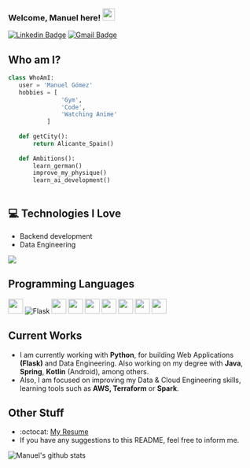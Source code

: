 
### Welcome, Manuel here! <img src="https://media.giphy.com/media/hvRJCLFzcasrR4ia7z/giphy.gif" width="25px">

[![Linkedin Badge](https://img.shields.io/badge/-manuelgomcan-blue?style=flat-square&logo=Linkedin&logoColor=white&link=https://www.linkedin.com/in/manuelgomcan)](https://www.linkedin.com/in/manuelgomcan) [![Gmail Badge](https://img.shields.io/badge/-manuelgomezcandelas@gmail.com-c14438?style=flat-square&logo=Gmail&logoColor=white&link=mailto:manuelgomezcandelas@gmail.com)](mailto:manuelgomezcandelas@gmail.com)

 ## Who am I?
 ```python
 class WhoAmI:
	user = 'Manuel Gómez'
	hobbies = [
				'Gym',
				'Code',
				'Watching Anime'
			]
	
	def getCity():
		return Alicante_Spain()
	
	def Ambitions():
		learn_german()
		improve_my_physique()
		learn_ai_development()
	
 ```

## :computer: Technologies I Love
* Backend development
* Data Engineering

<img src = "https://github-readme-stats.vercel.app/api/top-langs/?username=manuelgomcan&layout=compact">

## Programming Languages
<img src = 'https://github.com/MarikIshtar007/MarikIshtar007/blob/master/images/python2.png' height='30'/> ![Flask](https://img.shields.io/badge/flask-%23000.svg?style=for-the-badge&logo=flask&logoColor=white)
 <img src = 'https://github.com/MarikIshtar007/MarikIshtar007/blob/master/images/java.svg' width='30'/> <img src = 'https://github.com/MarikIshtar007/MarikIshtar007/blob/master/images/kotlin.svg' width='30'/> <img src = 'https://github.com/MarikIshtar007/MarikIshtar007/blob/master/images/html.svg' width='30'/> <img src = 'https://github.com/MarikIshtar007/MarikIshtar007/blob/master/images/css.svg' width='30'/> <img src = 'https://github.com/MarikIshtar007/MarikIshtar007/blob/master/images/js.svg' width='30'/> <img src = 'https://github.com/MarikIshtar007/MarikIshtar007/blob/master/images/sql.svg' width='30'/> <img src = 'https://github.com/MarikIshtar007/MarikIshtar007/blob/master/images/git.svg' width='30'/>
 
## Current Works
 * I am currently working with **Python**, for building Web Applications **(Flask)** and Data Engineering. Also working on my degree with **Java**, **Spring**, **Kotlin** (Android), among others.
 * Also, I am focused on improving my Data & Cloud Engineering skills, learning tools such as **AWS, Terraform** or **Spark**.
 
## Other Stuff
  - :octocat: [My Resume](https://drive.google.com/file/d/1r12H21TzxERUdxrNbbqBRdv1hQOcU2ko/view?usp=sharing)
  - If you have any suggestions to this README, feel free to inform me.

![Manuel's github stats](https://github-readme-stats.vercel.app/api?username=manuelgomcan&show_icons=true&hide=[%22issues%22])
 
<!---
Credits: [MarikIshtar007](https://github.com/MarikIshtar007)

Last Edited on: 18/12/2020
manuelgomcan/manuelgomcan is a ✨ special ✨ repository because its `README.md` (this file) appears on your GitHub profile.
You can click the Preview link to take a look at your changes.
--->
